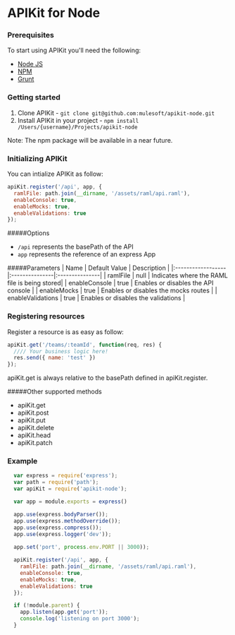 APIKit for Node
===============

### Prerequisites

To start using APIKit you'll need the following:

* [Node JS](http://nodejs.org/)
* [NPM](https://npmjs.org/)
* [Grunt](http://gruntjs.com/)

### Getting started

1. Clone APIKit - `git clone git@github.com:mulesoft/apikit-node.git`
2. Install APIKit in your project - `npm install /Users/{username}/Projects/apikit-node`

Note: The npm package will be available in a near future.

### Initializing APIKit
You can intialize APIKit as follow:
```javascript
apiKit.register('/api', app, {
  ramlFile: path.join(__dirname, '/assets/raml/api.raml'),
  enableConsole: true,
  enableMocks: true,
  enableValidations: true
});
```
#####Options
* `/api` represents the basePath of the API
* `app` represents the reference of an express App

#####Parameters
| Name         | Default Value  | Description  |
|:------------------|:---------------|:---------------|
| ramlFile          | null           | Indicates where the RAML file is being stored|
| enableConsole     | true           | Enables or disables the API console |
| enableMocks       | true           | Enables or disables the mocks routes |
| enableValidations | true           | Enables or disables the validations |

### Registering resources
Register a resource is as easy as follow:
```javascript
apiKit.get('/teams/:teamId', function(req, res) {
  //// Your business logic here!
  res.send({ name: 'test' })
});
```

apiKit.get is always relative to the basePath defined in apiKit.register.

#####Other supported methods

* apiKit.get
* apiKit.post
* apiKit.put
* apiKit.delete
* apiKit.head
* apiKit.patch

### Example
```javascript
  var express = require('express');
  var path = require('path');
  var apiKit = require('apikit-node');

  var app = module.exports = express()

  app.use(express.bodyParser());
  app.use(express.methodOverride());
  app.use(express.compress());
  app.use(express.logger('dev'));
  
  app.set('port', process.env.PORT || 3000));

  apiKit.register('/api', app, {
    ramlFile: path.join(__dirname, '/assets/raml/api.raml'),
    enableConsole: true,
    enableMocks: true,
    enableValidations: true
  });

  if (!module.parent) {
    app.listen(app.get('port'));
    console.log('listening on port 3000');
  }
```
